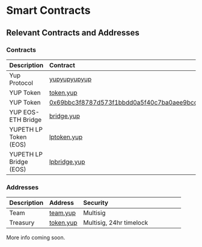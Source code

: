 # Smart Contracts

## Relevant Contracts and Addresses

### Contracts

| Description | Contract | Chain | Security |  |  |  |
| :--- | :--- | :--- | :--- | :--- | :--- | :--- |
| Yup Protocol | [yupyupyupyup](https://bloks.io/accounts/yupyupyupyup) | EOS | Multisig |  |  |  |
| YUP Token | [token.yup](https://bloks.io/tokens/YUP-eos-token.yup) | EOS | Multisig |  |  |  |
| YUP Token | [0x69bbc3f8787d573f1bbdd0a5f40c7ba0aee9bcc9](https://etherscan.io/token/0x69bbc3f8787d573f1bbdd0a5f40c7ba0aee9bcc9) | Ethereum | Pending |  |  |  |
| YUP EOS-ETH Bridge | [bridge.yup](https://bloks.io/accounts/bridge.yup) | EOS | DSPs |  |  |  |
| YUPETH LP Token  \(EOS\) | [lptoken.yup](https://bloks.io/accounts/lptoken.yup) | EOS | Pending |  |  |  |
| YUPETH LP Bridge \(EOS\) | [lpbridge.yup](https://bloks.io/accounts/lpbridge.yup) | EOS | Pending |  |  |  |

### Addresses

| Description | Address | Security |  |  |  |  |  |
| :--- | :--- | :--- | :--- | :--- | :--- | :--- | :--- |
| Team | [team.yup](https://bloks.io/accounts/team.yup) | Multisig |  |  |  |  |  |
| Treasury | [token.yup](https://bloks.io/accounts/treasury.yup) | Multisig,  24hr timelock |  |  |  |  |  |

More info coming soon.

